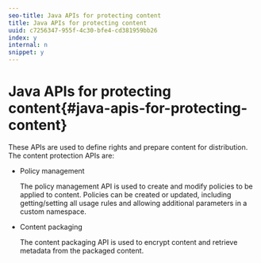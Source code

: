 ```yaml
---
seo-title: Java APIs for protecting content
title: Java APIs for protecting content
uuid: c7256347-955f-4c30-bfe4-cd381959bb26
index: y
internal: n
snippet: y
---
```


# Java APIs for protecting content{#java-apis-for-protecting-content}

These APIs are used to define rights and prepare content for distribution. The content protection APIs are:

* Policy management

  The policy management API is used to create and modify policies to be applied to content. Policies can be created or updated, including getting/setting all usage rules and allowing additional parameters in a custom namespace. 

* Content packaging

  The content packaging API is used to encrypt content and retrieve metadata from the packaged content.

